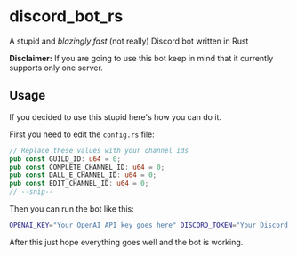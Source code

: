 # discord_bot_rs

A stupid and *blazingly fast* (not really) Discord bot written in Rust

**Disclaimer:** If you are going to use this bot keep in mind that it currently supports only one server.

## Usage
If you decided to use this stupid here's how you can do it.

First you need to edit the `config.rs` file:

```rust
// Replace these values with your channel ids
pub const GUILD_ID: u64 = 0;
pub const COMPLETE_CHANNEL_ID: u64 = 0;
pub const DALL_E_CHANNEL_ID: u64 = 0;
pub const EDIT_CHANNEL_ID: u64 = 0;
// --snip--
```

Then you can run the bot like this:

```bash
OPENAI_KEY="Your OpenAI API key goes here" DISCORD_TOKEN="Your Discord bot's token goes here" cargo run
```

After this just hope everything goes well and the bot is working.
